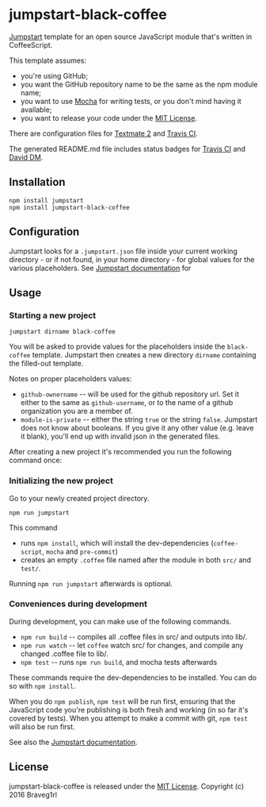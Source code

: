 # jumpstart-black-coffee

[Jumpstart](https://github.com/braveg1rl/jumpstart) template for an open source JavaScript module that's written in CoffeeScript.

This template assumes:

* you're using GitHub;
* you want the GitHub repository name to be the same as the npm module name;
* you want to use [Mocha](http://mochajs.org/) for writing tests, or you don't mind having it available;
* you want to release your code under the [MIT License](http://opensource.org/licenses/MIT).

There are configuration files for [Textmate 2](https://macromates.com/) and [Travis CI](https://travis-ci.org/).

The generated README.md file includes status badges for [Travis CI](https://travis-ci.org/) and [David DM](https://david-dm.org/).

## Installation

```shell
npm install jumpstart
npm install jumpstart-black-coffee
```

## Configuration
Jumpstart looks for a `.jumpstart.json` file inside your current working directory - or if not found, in your home directory - for global values for the various placeholders.
See [Jumpstart documentation](https://github.com/braveg1rl/jumpstart) for

## Usage

### Starting a new project

```
jumpstart dirname black-coffee
```

You will be asked to provide values for the placeholders inside the `black-coffee` template. Jumpstart then creates a new directory `dirname` containing the filled-out template.

Notes on proper placeholders values:

* `github-ownername` -- will be used for the github repository url. Set it either to the same as `github-username`, or to the name of a github organization you are a member of.
* `module-is-private` -- either the string `true` or the string `false`. Jumpstart does not know about booleans. If you give it any other value (e.g. leave it blank), you'll end up with invalid json in the generated files.

After creating a new project it's recommended you run the following command once:

### Initializing the new project

Go to your newly created project directory.

```
npm run jumpstart
```

This command

  * runs `npm install`, which will install the dev-dependencies (`coffee-script`, `mocha` and `pre-commit`)
  * creates an empty `.coffee` file named after the module in both `src/` and `test/`.

Running `npm run jumpstart` afterwards is optional.

### Conveniences during development

During development, you can make use of the following commands.

  * `npm run build` -- compiles all .coffee files in src/ and outputs into lib/.
  * `npm run watch` -- let `coffee` watch src/ for changes, and compile any changed .coffee file to lib/.
  * `npm test` -- runs `npm run build`, and mocha tests afterwards

These commands require the dev-dependencies to be installed. You can do so with `npm install`.

When you do `npm publish`, `npm test` will be run first, ensuring that the JavaScript code you're publishing is both fresh and working (in so far it's covered by tests).
When you attempt to make a commit with git, `npm test` will also be run first.

See also the [Jumpstart documentation](https://github.com/braveg1rl/jumpstart).

## License

jumpstart-black-coffee is released under the [MIT License](http://opensource.org/licenses/MIT).
Copyright (c) 2016 Braveg1rl
